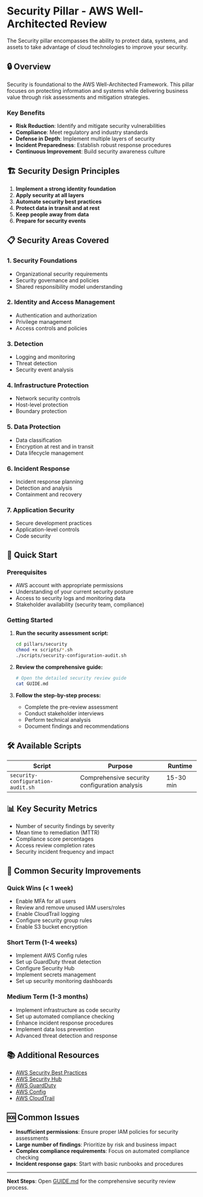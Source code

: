 # Security Pillar - AWS Well-Architected Review

The Security pillar encompasses the ability to protect data, systems, and assets to take advantage of cloud technologies to improve your security.

## 🔒 Overview

Security is foundational to the AWS Well-Architected Framework. This pillar focuses on protecting information and systems while delivering business value through risk assessments and mitigation strategies.

### Key Benefits

- **Risk Reduction**: Identify and mitigate security vulnerabilities
- **Compliance**: Meet regulatory and industry standards
- **Defense in Depth**: Implement multiple layers of security
- **Incident Preparedness**: Establish robust response procedures
- **Continuous Improvement**: Build security awareness culture

## 🏗️ Security Design Principles

1. **Implement a strong identity foundation**
2. **Apply security at all layers**
3. **Automate security best practices**
4. **Protect data in transit and at rest**
5. **Keep people away from data**
6. **Prepare for security events**

## 📋 Security Areas Covered

### 1. Security Foundations
- Organizational security requirements
- Security governance and policies
- Shared responsibility model understanding

### 2. Identity and Access Management
- Authentication and authorization
- Privilege management
- Access controls and policies

### 3. Detection
- Logging and monitoring
- Threat detection
- Security event analysis

### 4. Infrastructure Protection
- Network security controls
- Host-level protection
- Boundary protection

### 5. Data Protection
- Data classification
- Encryption at rest and in transit
- Data lifecycle management

### 6. Incident Response
- Incident response planning
- Detection and analysis
- Containment and recovery

### 7. Application Security
- Secure development practices
- Application-level controls
- Code security

## 🚀 Quick Start

### Prerequisites

- AWS account with appropriate permissions
- Understanding of your current security posture
- Access to security logs and monitoring data
- Stakeholder availability (security team, compliance)

### Getting Started

1. **Run the security assessment script:**
   ```bash
   cd pillars/security
   chmod +x scripts/*.sh
   ./scripts/security-configuration-audit.sh
   ```

2. **Review the comprehensive guide:**
   ```bash
   # Open the detailed security review guide
   cat GUIDE.md
   ```

3. **Follow the step-by-step process:**
   - Complete the pre-review assessment
   - Conduct stakeholder interviews
   - Perform technical analysis
   - Document findings and recommendations

## 🛠️ Available Scripts

| Script | Purpose | Runtime |
|--------|---------|---------|
| `security-configuration-audit.sh` | Comprehensive security configuration analysis | 15-30 min |

## 📊 Key Security Metrics

- Number of security findings by severity
- Mean time to remediation (MTTR)
- Compliance score percentages
- Access review completion rates
- Security incident frequency and impact

## 🎯 Common Security Improvements

### Quick Wins (< 1 week)
- Enable MFA for all users
- Review and remove unused IAM users/roles
- Enable CloudTrail logging
- Configure security group rules
- Enable S3 bucket encryption

### Short Term (1-4 weeks)
- Implement AWS Config rules
- Set up GuardDuty threat detection
- Configure Security Hub
- Implement secrets management
- Set up security monitoring dashboards

### Medium Term (1-3 months)
- Implement infrastructure as code security
- Set up automated compliance checking
- Enhance incident response procedures
- Implement data loss prevention
- Advanced threat detection and response

## 📚 Additional Resources

- [AWS Security Best Practices](https://aws.amazon.com/architecture/security-identity-compliance/)
- [AWS Security Hub](https://aws.amazon.com/security-hub/)
- [AWS GuardDuty](https://aws.amazon.com/guardduty/)
- [AWS Config](https://aws.amazon.com/config/)
- [AWS CloudTrail](https://aws.amazon.com/cloudtrail/)

## 🆘 Common Issues

- **Insufficient permissions**: Ensure proper IAM policies for security assessments
- **Large number of findings**: Prioritize by risk and business impact
- **Complex compliance requirements**: Focus on automated compliance checking
- **Incident response gaps**: Start with basic runbooks and procedures

---

**Next Steps**: Open [GUIDE.md](GUIDE.md) for the comprehensive security review process.
